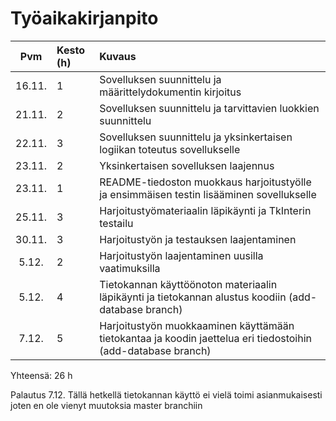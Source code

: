 # Työaikakirjanpito

| Pvm | Kesto (h) | Kuvaus  |
| :----:|:-----| :-----|
| 16.11. | 1 | Sovelluksen suunnittelu ja määrittelydokumentin kirjoitus |
| 21.11. | 2 | Sovelluksen suunnittelu ja tarvittavien luokkien suunnittelu |
| 22.11. | 3 | Sovelluksen suunnittelu ja yksinkertaisen logiikan toteutus sovellukselle |
| 23.11. | 2 | Yksinkertaisen sovelluksen laajennus |
| 23.11. | 1 | README-tiedoston muokkaus harjoitustyölle ja ensimmäisen testin lisääminen sovellukselle |
| 25.11. | 3 | Harjoitustyömateriaalin läpikäynti ja TkInterin testailu |
| 30.11. | 3 | Harjoitustyön ja testauksen laajentaminen |
| 5.12. | 2 | Harjoitustyön laajentaminen uusilla vaatimuksilla |
| 5.12. | 4 | Tietokannan käyttöönoton materiaalin läpikäynti ja tietokannan alustus koodiin (add-database branch) |
| 7.12. | 5 | Harjoitustyön muokkaaminen käyttämään tietokantaa ja koodin jaettelua eri tiedostoihin (add-database branch) |

Yhteensä: 26 h

Palautus 7.12. Tällä hetkellä tietokannan käyttö ei vielä toimi asianmukaisesti joten en ole vienyt muutoksia master branchiin